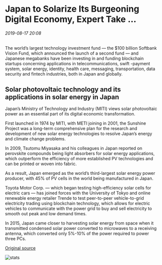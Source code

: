 # Japan to Solarize Its Burgeoning Digital Economy, Expert Take ...

###### 2019-08-17 20:08

The world’s largest technology investment fund — the $100 billion Softbank Vision Fund, which announced the launch of a second fund — and Japanese megabanks have been investing in and funding blockchain startups concerning applications in telecommunications, swift -payment system, solar energy, identity, health care, messaging, transportation, data security and fintech industries, both in Japan and globally.

## Solar photovoltaic technology and its applications in solar energy in Japan 

Japan’s Ministry of Technology and Industry (MITI) views solar photovoltaic power as an essential part of its digital economic transformation.

First launched in 1974 by MITI, with METI joining in 2001, the Sunshine Project was a long-term comprehensive plan for the research and development of new solar energy technologies to resolve Japan’s energy and climate change problems.

In 2009, Tsutomu Miyasaka and his colleagues in Japan reported on perovskite compounds being light absorbers for solar energy applications, which outperform the efficiency of more established PV technologies and can be printed or woven into fabric.

As a result, Japan emerged as the world’s third-largest solar energy power producer, with 45% of PV cells in the world being manufactured in Japan.

Toyota Motor Corp. — which began testing high-efficiency solar cells for electric cars — has joined forces with the University of Tokyo and online renewable energy retailer Trende to test peer-to-peer vehicle-to-grid electricity trading using blockchain technology, which allows for electric vehicles to communicate with the power grid to buy and sell electricity to smooth out peak and low demand times.

In 2015, Japan came closer to harvesting solar energy from space when it transmitted condensed solar power converted to microwaves to a receiving antenna, which converted only 5%-10% of the power required to power three PCs.

[Original source](https://cointelegraph.com/news/japan-to-solarize-its-burgeoning-digital-economy-expert-take)

![stats](https://c.statcounter.com/11760860/0/a89fa40b/1/ "stats")